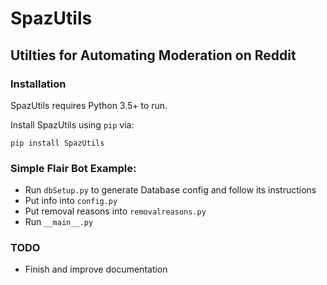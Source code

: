 SpazUtils
=========

Utilties for Automating Moderation on Reddit
--------------------------------------------

### Installation

SpazUtils requires Python 3.5+ to run.

Install SpazUtils using `pip` via:

``` {.sourceCode .console}
pip install SpazUtils
```

### Simple Flair Bot Example:

-   Run `dbSetup.py` to generate Database config and follow its
    instructions
-   Put info into `config.py`
-   Put removal reasons into `removalreasons.py`
-   Run `__main__.py`

### TODO

-   Finish and improve documentation

